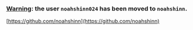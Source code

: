 ### <ins>Warning</ins>: the user `noahshinn024` has been moved to `noahshinn`.

[https://github.com/noahshinn](https://github.com/noahshinn)
